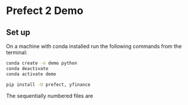 # Prefect 2 Demo

## Set up

On a machine with conda installed run the following commands from the terminal:

```bash
conda create -n demo python
conda deactivate
conda activate demo

pip install -U prefect, yfinance

```

The sequentially numbered files are 